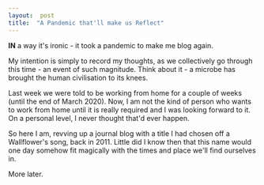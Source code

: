 ```yaml
---  
layout:  post
title:  "A Pandemic that'll make us Reflect"
---
```


**IN** a way it's ironic - it took a pandemic to make me blog again.
  
My intention is simply to record my thoughts, as we collectively go through this time - an event of such magnitude. Think about it - a microbe has brought the human civilisation to its knees.
  
Last week we were told to be working from home for a couple of weeks (until the end of March 2020). Now, I am not the kind of person who wants to work from home until it is really required and I was looking forward to it. On a personal level, I never thought that'd ever happen.
  
So here I am, revving up a journal blog with a title I had chosen off a Wallflower's song, back in 2011. Little did I know then that this name would one day somehow fit magically with the times and place we'll find ourselves in.
  
More later.
